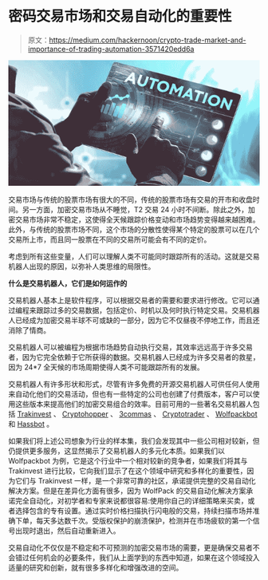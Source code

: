 # 密码交易市场和交易自动化的重要性

> 原文：<https://medium.com/hackernoon/crypto-trade-market-and-importance-of-trading-automation-3571420edd6a>

![](img/84b73f3c5a688ce2cc1c8bbdb4f42ddc.png)

交易市场与传统的股票市场有很大的不同，传统的股票市场有交易的开市和收盘时间。另一方面，加密交易市场从不睡觉，T2 交易 24 小时不间断。除此之外，加密交易市场非常不稳定，这使得全天候跟踪价格变动和市场趋势变得越来越困难。此外，与传统的股票市场不同，这个市场的分散性使得某个特定的股票可以在几个交易所上市，而且同一股票在不同的交易所可能会有不同的定价。

考虑到所有这些变量，人们可以理解人类不可能同时跟踪所有的活动。这就是交易机器人出现的原因，以弥补人类思维的局限性。

**什么是交易机器人，它们是如何运作的**

交易机器人基本上是软件程序，可以根据交易者的需要和要求进行修改。它可以通过编程来跟踪过多的交易数据，包括定价、时机以及何时执行特定交易。交易机器人已经成为加密交易半球不可或缺的一部分，因为它不仅昼夜不停地工作，而且还消除了情商。

交易机器人可以被编程为根据市场趋势自动执行交易，其效率远远高于许多交易者，因为它完全依赖于它所获得的数据。交易机器人已经成为许多交易者的救星，因为 24*7 全天候的市场周期使得人类不可能跟踪所有的发展。

交易机器人有许多形状和形式，尽管有许多免费的开源交易机器人可供任何人使用来自动化他们的交易活动，但也有一些特定的公司也创建了付费版本，客户可以使用这些版本来提高他们的加密交易组合的效率。目前可用的一些著名交易机器人包括 [Trakinvest](http://www.trakinvest.com/) 、 [Cryptohopper](https://www.cryptohopper.com/) 、 [3commas](https://3commas.io/) 、 [Cryptotrader](https://cryptotrader.org/) 、 [Wolfpackbot](https://www.wolfpackbot.com/) 和 [Hassbot](https://www.haasonline.com) 。

如果我们将上述公司想象为行业的样本集，我们会发现其中一些公司相对较新，但仍提供更多服务，这显然揭示了交易机器人的多元化本质。如果我们以 Wolfpackbot 为例，它是这个行业中一个相对较新的竞争者，如果我们将其与 Trakinvest 进行比较，它向我们显示了在这个领域中研究和多样化的重要性，因为它们与 Trakinvest 一样，是一个非常可靠的社区，承诺提供完整的交易自动化解决方案。但是在差异化方面有很多，因为 WolfPack 的交易自动化解决方案承诺完全自动化，对初学者和专家来说都很容易:使用你自己的详细策略来买卖，或者选择包含的专有设置。通过实时价格扫描执行闪电般的交易，持续扫描市场并准确下单，每天多达数千次。受版权保护的崩溃保护，检测并在市场疲软的第一个信号出现时退出，然后自动重新进入。

交易自动化不仅仅是不稳定和不可预测的加密交易市场的需要，更是确保交易者不会错过任何机会的必要条件，我们从上面学到的东西中知道，如果在这个领域投入适量的研究和创新，就有很多多样化和增强改进的空间。